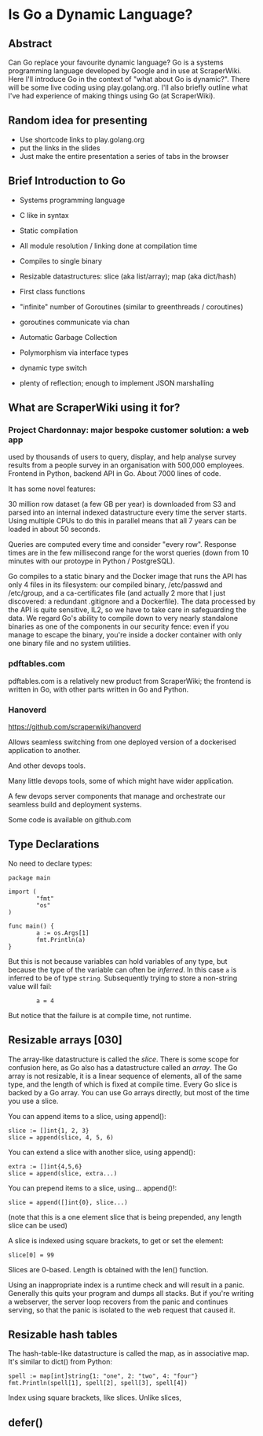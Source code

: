# Is Go a Dynamic Language?

## Abstract

Can Go replace your favourite dynamic language?
Go is a systems programming language developed by Google and in use
at ScraperWiki. Here I'll introduce Go in the context of "what
about Go is dynamic?". There will be some live coding using
play.golang.org. I'll also briefly outline what I've had
experience of making things using Go (at ScraperWiki).

## Random idea for presenting

- Use shortcode links to play.golang.org
- put the links in the slides
- Just make the entire presentation a series of tabs in the browser

## Brief Introduction to Go

- Systems programming language
- C like in syntax
- Static compilation
- All module resolution / linking done at compilation time
- Compiles to single binary

- Resizable datastructures: slice (aka list/array); map (aka dict/hash)
- First class functions
- "infinite" number of Goroutines (similar to greenthreads / coroutines)
- goroutines communicate via chan
- Automatic Garbage Collection

- Polymorphism via interface types
- dynamic type switch

- plenty of reflection; enough to implement JSON marshalling

## What are ScraperWiki using it for?

### Project Chardonnay: major bespoke customer solution: a web app
used by thousands of users to query, display, and help analyse survey
results from a people survey in an organisation with 500,000 employees.
Frontend in Python, backend API in Go. About 7000 lines of code.

It has some novel features:

30 million row dataset (a few GB per year) is downloaded from S3 and
parsed into an internal indexed datastructure every time the
server starts. Using multiple CPUs to do this in parallel means
that all 7 years can be loaded in about 50 seconds.

Queries are computed every time and consider "every row".
Response times are in the few millisecond range for the worst
queries (down from 10 minutes with our protoype in Python /
PostgreSQL).

Go compiles to a static binary and the Docker image that runs
the API has only 4 files in its filesystem: our compiled binary,
/etc/passwd and /etc/group, and a ca-certificates file (and
actually 2 more that I just discovered: a redundant .gitignore
and a Dockerfile). The data processed by the API is quite sensitive,
IL2, so we have to take care in safeguarding the data. We regard Go's
ability to compile down to very nearly standalone binaries
as one of the components in our security fence: even if you
manage to escape the binary, you're inside a docker container
with only one binary file and no system utilities.

### pdftables.com

pdftables.com is a relatively new product from ScraperWiki; the
frontend is written in Go, with other parts written in Go and
Python.


### Hanoverd

https://github.com/scraperwiki/hanoverd

Allows seamless switching from one deployed version of a
dockerised application to another.

And other devops tools.

Many little devops tools, some of which might have wider
application.

A few devops server components that manage and orchestrate our
seamless build and deployment systems.

Some code is available on github.com

## Type Declarations

No need to declare types:


```
package main

import (
        "fmt"
        "os"
)

func main() {
        a := os.Args[1]
        fmt.Println(a)
}
```

But this is not because variables can hold variables of any type, but
because the type of the variable can often be _inferred_. In this case
`a` is inferred to be of type `string`. Subsequently trying to
store a non-string value will fail:


```
        a = 4
```

But notice that the failure is at compile time, not runtime.

## Resizable arrays [030]

The array-like datastructure is called the _slice_. There is
some scope for confusion here, as Go also has a datastructure
called an _array_. The Go array is not resizable, it is a linear
sequence of elements, all of the same type, and the length of
which is fixed at compile time. Every Go slice is backed by a Go
array. You can use Go arrays directly, but most of the time you
use a slice.

You can append items to a slice, using append():

```
slice := []int{1, 2, 3}
slice = append(slice, 4, 5, 6)
```

You can extend a slice with another slice, using append():

```
extra := []int{4,5,6}
slice = append(slice, extra...)
```

You can prepend items to a slice, using... append()!:

```
slice = append([]int{0}, slice...)
```

(note that this is a one element slice that is being prepended,
any length slice can be used)

A slice is indexed using square brackets, to get or set the
element:

```
slice[0] = 99
```

Slices are 0-based. Length is obtained with the len() function.

Using an inappropriate index is a runtime check and will result in a
panic.  Generally this quits your program and dumps all stacks. But if
you're writing a webserver, the server loop recovers from the
panic and continues serving, so that the panic is isolated to
the web request that caused it.

## Resizable hash tables

The hash-table-like datastructure is called the map, as in
associative map. It's similar to dict() from Python:

```
spell := map[int]string{1: "one", 2: "two", 4: "four"}
fmt.Println(spell[1], spell[2], spell[3], spell[4])
```

Index using square brackets, like slices. Unlike slices,


## defer()
